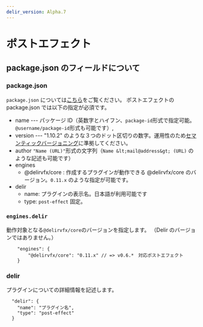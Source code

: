 ```yaml
---
delir_version: Alpha.7
---
```


# ポストエフェクト

## package.json のフィールドについて

### package.json

`package.json` については[こちら](http://liberty-technology.biz/PublicItems/npm/package.json.html)をご覧ください。
ポストエフェクトの package.json では以下の指定が必須です。

- name --- パッケージ ID（英数字とハイフン、`package-id`形式で指定可能。`@username/package-id`形式も可能です）,
- version --- "1.10.2" のような３つのドット区切りの数字。運用性のため[セマンティックバージョニング](https://semver.org/lang/ja/)に準拠してください。
- author `"Name (URL)"`形式の文字列（`Name &lt;mail@address&gt; (URL)` のような記述も可能です）
- engines
  - @delirvfx/core : 作成するプラグインが動作できる @delirvfx/core のバージョン。`0.11.x` のような指定が可能です。
- delir
  - name: プラグインの表示名。日本語が利用可能です
  - type: `post-effect` 固定。

### `engines.delir`

動作対象となる`@delirvfx/core`のバージョンを指定します。
（Delir のバージョンではありません。）

```json5
    "engines": {
        "@delirvfx/core": "0.11.x" // => v0.6.*　対応ポストエフェクト
    }
```

### delir

プラグインについての詳細情報を記述します。

```json5
  "delir": {
    "name": "プラグイン名",
    "type": "post-effect"
  }
```
